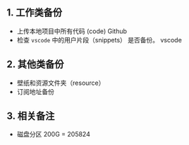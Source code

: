 
## 1. 工作类备份

- 上传本地项目中所有代码 (code)  <Badge type='tip'>Github</Badge>
- 检查 `vscode` 中的用户片段（snippets） 是否备份。  <Badge type='tip'>vscode</Badge>


## 2. 其他类备份

- 壁纸和资源文件夹（resource）
- 订阅地址备份 

## 3. 相关备注

- 磁盘分区 200G = 205824 
